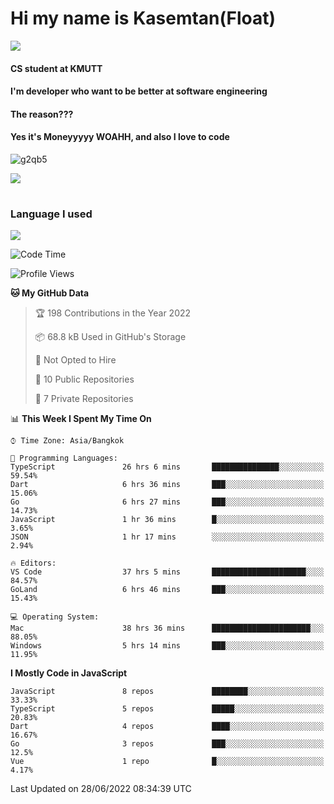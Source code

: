 # Hi my name is Kasemtan(Float)
![](https://64.media.tumblr.com/9c2a8f831efe8da556ffbf89cebb52c9/b86c1ab833a37e32-93/s1280x1920/d000dc22f75df64be2bc150f5fa69c4f6df6bb07.gifv)
#### CS student at KMUTT
#### I'm developer who want to be better at software engineering
#### The reason???
#### Yes it's Moneyyyyy WOAHH, and also I love to code
![g2qb5](https://user-images.githubusercontent.com/69688279/175812510-9235eaf7-72f7-40d3-b163-56efa9aa5c6b.gif)


[![](https://github-readme-stats.vercel.app/api?username=FloatKasemtan&show_icons=true&theme=nightowl)]()
#
### Language I used
[![](https://github-readme-stats.vercel.app/api/top-langs/?username=FloatKasemtan&layout=compact&theme=nightowl)]()
<!--START_SECTION:waka-->
![Code Time](http://img.shields.io/badge/Code%20Time-524%20hrs%2050%20mins-blue)

![Profile Views](http://img.shields.io/badge/Profile%20Views-9-blue)

**🐱 My GitHub Data** 

> 🏆 198 Contributions in the Year 2022
 > 
> 📦 68.8 kB Used in GitHub's Storage 
 > 
> 🚫 Not Opted to Hire
 > 
> 📜 10 Public Repositories 
 > 
> 🔑 7 Private Repositories  
 > 
📊 **This Week I Spent My Time On** 

```text
⌚︎ Time Zone: Asia/Bangkok

💬 Programming Languages: 
TypeScript               26 hrs 6 mins       ███████████████░░░░░░░░░░   59.54% 
Dart                     6 hrs 36 mins       ███░░░░░░░░░░░░░░░░░░░░░░   15.06% 
Go                       6 hrs 27 mins       ███░░░░░░░░░░░░░░░░░░░░░░   14.73% 
JavaScript               1 hr 36 mins        █░░░░░░░░░░░░░░░░░░░░░░░░   3.65% 
JSON                     1 hr 17 mins        ░░░░░░░░░░░░░░░░░░░░░░░░░   2.94%

🔥 Editors: 
VS Code                  37 hrs 5 mins       █████████████████████░░░░   84.57% 
GoLand                   6 hrs 46 mins       ███░░░░░░░░░░░░░░░░░░░░░░   15.43%

💻 Operating System: 
Mac                      38 hrs 36 mins      ██████████████████████░░░   88.05% 
Windows                  5 hrs 14 mins       ███░░░░░░░░░░░░░░░░░░░░░░   11.95%

```

**I Mostly Code in JavaScript** 

```text
JavaScript               8 repos             ████████░░░░░░░░░░░░░░░░░   33.33% 
TypeScript               5 repos             █████░░░░░░░░░░░░░░░░░░░░   20.83% 
Dart                     4 repos             ████░░░░░░░░░░░░░░░░░░░░░   16.67% 
Go                       3 repos             ███░░░░░░░░░░░░░░░░░░░░░░   12.5% 
Vue                      1 repo              █░░░░░░░░░░░░░░░░░░░░░░░░   4.17%

```



 Last Updated on 28/06/2022 08:34:39 UTC
<!--END_SECTION:waka-->
<!--
**FloatKasemtan/FloatKasemtan** is a ✨ _special_ ✨ repository because its `README.md` (this file) appears on your GitHub profile.

Here are some ideas to get you started:

- 🔭 I’m currently working on ...
- 🌱 I’m currently learning ...
- 👯 I’m looking to collaborate on ...
- 🤔 I’m looking for help with ...
- 💬 Ask me about ...
- 📫 How to reach me: ...
- 😄 Pronouns: ...
- ⚡ Fun fact: ...
-->
